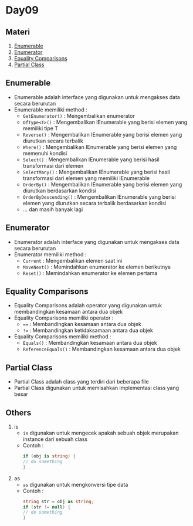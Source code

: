 # Day09

## Materi
1. [Enumerable](#enumerable)
1. [Enumerator](#enumerator)
1. [Equality Comparisons](#equality-comparisons)
1. [Partial Class](#partial-class)

## Enumerable
- Enumerable adalah interface yang digunakan untuk mengakses data secara berurutan
- Enumerable memiliki method :
  - `GetEnumerator()` : Mengembalikan enumerator
  - `OfType<T>()` : Mengembalikan IEnumerable yang berisi elemen yang memiliki tipe T
  - `Reverse()` : Mengembalikan IEnumerable yang berisi elemen yang diurutkan secara terbalik
  - `Where()` : Mengembalikan IEnumerable yang berisi elemen yang memenuhi kondisi
  - `Select()` : Mengembalikan IEnumerable yang berisi hasil transformasi dari elemen
  - `SelectMany()` : Mengembalikan IEnumerable yang berisi hasil transformasi dari elemen yang memiliki IEnumerable
  - `OrderBy()` : Mengembalikan IEnumerable yang berisi elemen yang diurutkan berdasarkan kondisi
  - `OrderByDescending()` : Mengembalikan IEnumerable yang berisi elemen yang diurutkan secara terbalik berdasarkan kondisi
  - ... dan masih banyak lagi

## Enumerator
- Enumerator adalah interface yang digunakan untuk mengakses data secara berurutan
- Enumerator memiliki method :
  - `Current` : Mengembalikan elemen saat ini
  - `MoveNext()` : Memindahkan enumerator ke elemen berikutnya
  - `Reset()` : Memindahkan enumerator ke elemen pertama

## Equality Comparisons
- Equality Comparisons adalah operator yang digunakan untuk membandingkan kesamaan antara dua objek
- Equality Comparisons memiliki operator :
  - `==` : Membandingkan kesamaan antara dua objek
  - `!=` : Membandingkan ketidaksamaan antara dua objek
- Equality Comparisons memiliki method :
    - `Equals()` : Membandingkan kesamaan antara dua objek
    - `ReferenceEquals()` : Membandingkan kesamaan antara dua objek

## Partial Class
- Partial Class adalah class yang terdiri dari beberapa file
- Partial Class digunakan untuk memisahkan implementasi class yang besar

## Others
1. is
    - `is` digunakan untuk mengecek apakah sebuah objek merupakan instance dari sebuah class
    - Contoh :
        ```csharp
        if (obj is string) {
        // do something
        }
        ```
1. as
    - `as` digunakan untuk mengkonversi tipe data
    - Contoh :
        ```csharp
        string str = obj as string;
        if (str != null) {
        // do something
        }
        ```